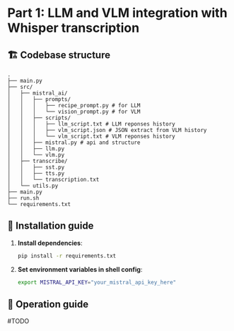 # Part 1: LLM and VLM integration with Whisper transcription

## 🏗️  Codebase structure

```shell
.
├── main.py
├── src/
│   ├── mistral_ai/
│   │   ├── prompts/
│   │   │   ├── recipe_prompt.py # for LLM
│   │   │   └── vision_prompt.py # for VLM
│   │   ├── scripts/
│   │   │   ├── llm_script.txt # LLM reponses history
│   │   │   ├── vlm_script.json # JSON extract from VLM history
│   │   │   └── vlm_script.txt # VLM reponses history
│   │   ├── mistral.py # api and structure
│   │   ├── llm.py
│   │   └── vlm.py
│   ├── transcribe/
│   │   ├── sst.py 
│   │   ├── tts.py
│   │   └── transcription.txt
│   └── utils.py
├── main.py
├── run.sh
└── requirements.txt
```

## 🔧 Installation guide

1. **Install dependencies**:
   ```bash
   pip install -r requirements.txt
   ```

2. **Set environment variables in shell config**:
   ```bash
   export MISTRAL_API_KEY="your_mistral_api_key_here"
   ```

## 🎯 Operation guide

#TODO
